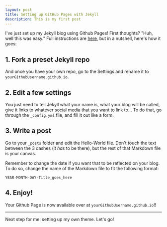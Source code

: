 ```yaml
---
layout: post
title: Setting up GitHub Pages with Jekyll
description: This is my first post
---
```


I've just set up my Jekyll blog using Github Pages! First thoughts? "Huh, well this was easy." Full instructions are [here](https://github.com/barryclark/jekyll-now), but in a nutshell, here's how it goes:

## 1. Fork a preset Jekyll repo

And once you have your own repo, go to the Settings and rename it to `yourGithubUsername.github.io`.

## 2. Edit a few settings

You just need to tell Jekyll what your name is, what your blog will be called, give it links to whatever social media that you want to link to... To do that, go through the `_config.yml` file, and fill it out like a form.

<!-- More -->

## 3. Write a post

Go to your `_posts` folder and edit the Hello-World file. Don't touch the text between the 3 dashes (it *has* to be there), but the rest of that Markdown file is your canvas.

Remember to change the date if you want that to be reflected on your blog. To do so, change the name of the Markdown file to fit the following format:

    YEAR-MONTH-DAY-Title_goes_here

## 4. Enjoy!

Your Github Page is now available over at `yourGithubUsername.github.io`!!

***

Next step for me: setting up my own theme. Let's go!
